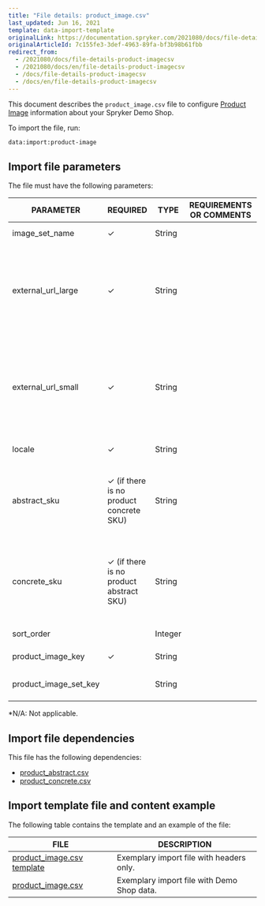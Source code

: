 ```yaml
---
title: "File details: product_image.csv"
last_updated: Jun 16, 2021
template: data-import-template
originalLink: https://documentation.spryker.com/2021080/docs/file-details-product-imagecsv
originalArticleId: 7c155fe3-3def-4963-89fa-bf3b98b61fbb
redirect_from:
  - /2021080/docs/file-details-product-imagecsv
  - /2021080/docs/en/file-details-product-imagecsv
  - /docs/file-details-product-imagecsv
  - /docs/en/file-details-product-imagecsv
---
```


This document describes the `product_image.csv` file to configure [Product Image](/docs/scos/user/features/{{page.version}}/product-feature-overview/product-images-overview.html) information about your Spryker Demo Shop.

To import the file, run:

```bash
data:import:product-image
```

## Import file parameters

The file must have the following parameters:

| PARAMETER | REQUIRED | TYPE | REQUIREMENTS OR COMMENTS | DESCRIPTION |
| --- | --- | --- | --- | --- |
| image_set_name | &check; | String |  | Name of the image set.  |
| external_url_large | &check; | String |  | External link to the large image of the product. Used, for example, to display the image in the product detail page (PDP).  |
| external_url_small | &check; | String |  |External link to the small image of the product. Used, for example, to display the (thumbnail) images in the product listing page (PLP).  |
| locale | &check; | String |  | Locale of the image.  |
| abstract_sku | &check; (if there is no product concrete SKU) | String |  | For each image there should be at least one value of an SKU from either `abstract_sku` or`concrete_sku`. | SKU of the abstract product. |
| concrete_sku | &check; (if there is no product abstract SKU) | String |  | For each image there should be at least one value of an SKU from either `abstract_sku` or `concrete_sku`. | SKU of the concrete product. |
| sort_order |  | Integer |   | Order of image presentation. |
| product_image_key | &check; | String |   | Product image identifier. |
| product_image_set_key |  | String |   | Key of the product image set. |
*N/A: Not applicable.

## Import file dependencies

This file has the following dependencies:

* [product_abstract.csv](/docs/scos/dev/data-import/{{page.version}}/data-import-categories/catalog-setup/products/file-details-product-abstract.csv.html)
* [product_concrete.csv](/docs/scos/dev/data-import/{{page.version}}/data-import-categories/catalog-setup/products/file-details-product-concrete.csv.html)

## Import template file and content example

The following table contains the template and an example of the file:

| FILE | DESCRIPTION |
| --- | --- |
| [product_image.csv template](https://spryker.s3.eu-central-1.amazonaws.com/docs/Developer+Guide/Back-End/Data+Manipulation/Data+Ingestion/Data+Import/Data+Import+Categories/Catalog+Setup/Products/Template+product_image.csv) | Exemplary import file with headers only. |
| [product_image.csv](https://spryker.s3.eu-central-1.amazonaws.com/docs/Developer+Guide/Back-End/Data+Manipulation/Data+Ingestion/Data+Import/Data+Import+Categories/Catalog+Setup/Products/product_image.csv) | Exemplary import file with Demo Shop data. |


